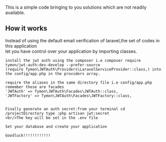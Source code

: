 <p>This is a simple code bringing to you solutions which are not readily available.</p>
<h2>How it works</h2>
<div>
    Instead of using the default email verification of laravel,the set of codes in this application<br/>
    let you have control over your application by importing classes.
   
    install the jwt auth using the composer i.e composer require tymon/jwt-auth:dev-develop --prefer-source
    (require Tymon\JWTAuth\Providers\LaravelServiceProvider::class,) into the config/app.php in the providers array.
    
    require the aliases in the same directory file i.e config/app.php 
    remember these are facades
    'JWTAuth' => Tymon\JWTAuth\Facades\JWTAuth::class, 
    'JWTFactory' => Tymon\JWTAuth\Facades\JWTFactory::class,
    
    
    Finally generate an auth secret:from your terminal cd /projectDirectory type :php artisan jwt:secret
    <br/>The key will be set in the .env file
    
    Set your database and create your application
    
    Goodluck!!!!!!!!!!!!
